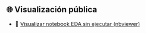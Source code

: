 ## 🌐 Visualización pública

- 📘 [Visualizar notebook EDA sin ejecutar (nbviewer)](https://colab.research.google.com/ivanna0994/Estadistica-Aplicada/blob/main/eda.ipynb)
